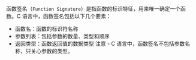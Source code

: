 函数签名（`Function Signature`）是指函数的标识特征，用来唯一确定一个函数。C 语言中，函数签名包括以下几个要素：
- 函数名：函数的标识符名称
- 参数列表：包括参数的数量、类型和顺序
- 返回类型：函数返回值的数据类型
注意 - C 语言中，函数签名不包括参数名称，只关心参数的类型。